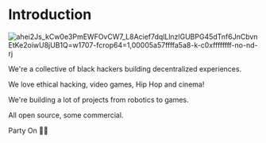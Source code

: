 # Introduction


![ahei2Js_kCw0e3PmEWFOvCW7_L8Acief7dqlLlnzlGUBPG45dTnf6JnCbvnEtKe2oiwU8jUB1Q=w1707-fcrop64=1,00005a57ffffa5a8-k-c0xffffffff-no-nd-rj](https://user-images.githubusercontent.com/662932/211142416-bf4dbecf-7f61-4449-a11e-7a642631c11c.jpeg)



We're a collective of black hackers building decentralized experiences.

We love ethical hacking, video games, Hip Hop and cinema!

We're building a lot of projects from robotics to games.

All open source, some commercial.

Party On 🤘🏿
